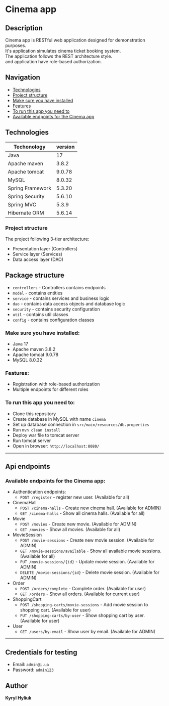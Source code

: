 # Cinema app
## Description
Cinema app is RESTful web application designed for demonstration purposes.\
It's application simulates cinema ticket booking system.\
The application follows the REST architecture style.\
and application have role-based authorization.
## Navigation
* [Technologies](#technologies)
* [Project structure](#project-structure)
* [Make sure you have installed](#make-sure-you-have-installed)
* [Features](#features)
* [To run this app you need to](#to-run-this-app-you-need-to)
* [Available endpoints for the Cinema app](#available-endpoints-for-the-cinema-app)
## Technologies
| Techonology     | version |
|-----------------|---------|
| Java            | 17      |
| Apache maven    | 3.8.2   |
| Apache tomcat   | 9.0.78  |
| MySQL           | 8.0.32  |
| Spring Framework | 5.3.20  |
| Spring Security | 5.6.10  |
| Spring MVC      | 5.3.9   |
| Hibernate ORM   | 5.6.14  |
### Project structure
The project following 3-tier architecture:
* Presentation layer (Controllers)
* Service layer (Services)
* Data access layer (DAO)
## Package structure
* `controllers` - Controllers contains endpoints
* `model` - contains entities
* `service` - contains services and business logic
* `dao` - contains data access objects and database logic
* `security` - contains security configuration
* `util` - contains util classes
* `config` - contains configuration classes
### Make sure you have installed:
* Java 17
* Apache maven 3.8.2
* Apache tomcat 9.0.78
* MySQL 8.0.32
### Features:
* Registration with role-based authorization
* Multiple endpoints for different roles
### To run this app you need to:
* Clone this repository
* Create database in MySQL with name `cinema`
* Set up database connection in `src/main/resources/db.properties`
* Run `mvn clean install`
* Deploy war file to tomcat server
* Run tomcat server
* Open in browser: `http://localhost:8080/`
---
## Api endpoints
### Available endpoints for the Cinema app:
* Authentication endpoints:
  * `POST /register` - register new user. (Available for all)
* CinemaHall
    * `POST /cinema-halls` - Create new cinema hall. (Available for ADMIN)
    * `GET /cinema-halls` - Show all cinema halls. (Available for all)
* Movie
    * `POST /movies` - Create new movie. (Available for ADMIN)
    * `GET /movies` - Show all movies. (Available for all)
* MovieSession
    * `POST /movie-sessions` - Create new movie session. (Available for ADMIN)
    * `GET /movie-sessions/available` - Show all available movie sessions. (Available for all)
    * `PUT /movie-sessions/{id}` - Update movie session. (Available for ADMIN)
    * `DELETE /movie-sessions/{id}` - Delete movie session. (Available for ADMIN)
* Order
  * `POST /orders/complete` - Complete order. (Available for user)
  * `GET /orders` - Show all orders. (Available for current user)
* ShoppingCart
    * `POST /shopping-carts/movie-sessions` - Add movie session to shopping cart. (Available for user)
    * `PUT /shopping-carts/by-user` - Show shopping cart by user. (Available for user)
* User
  * `GET /users/by-email` - Show user by email. (Available for ADMIN)
---
## Credentials for testing
* Email: `admin@i.ua`
* Password: `admin123`
## Author
**Kyryl Hyliuk**
